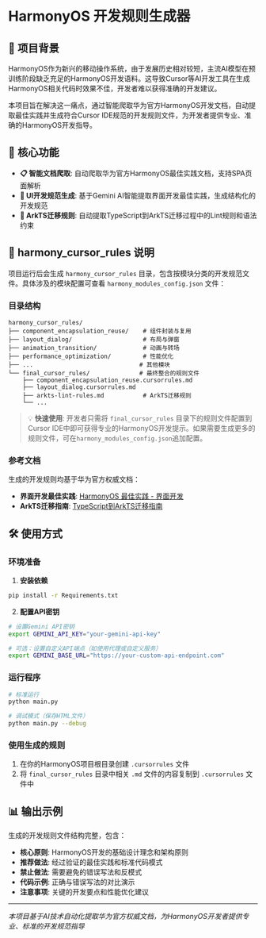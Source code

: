 # HarmonyOS 开发规则生成器

## 📖 项目背景

HarmonyOS作为新兴的移动操作系统，由于发展历史相对较短，主流AI模型在预训练阶段缺乏充足的HarmonyOS开发语料。这导致Cursor等AI开发工具在生成HarmonyOS相关代码时效果不佳，开发者难以获得准确的开发建议。

本项目旨在解决这一痛点，通过智能爬取华为官方HarmonyOS开发文档，自动提取最佳实践并生成符合Cursor IDE规范的开发规则文件，为开发者提供专业、准确的HarmonyOS开发指导。

## 🚀 核心功能

- **📋 智能文档爬取**: 自动爬取华为官方HarmonyOS最佳实践文档，支持SPA页面解析
- **📝 UI开发规范生成**: 基于Gemini AI智能提取界面开发最佳实践，生成结构化的开发规范
- **🔧 ArkTS迁移规则**: 自动提取TypeScript到ArkTS迁移过程中的Lint规则和语法约束

## 📁 harmony_cursor_rules 说明

项目运行后会生成 `harmony_cursor_rules` 目录，包含按模块分类的开发规范文件。具体涉及的模块配置可查看 `harmony_modules_config.json` 文件：

### 目录结构
```
harmony_cursor_rules/
├── component_encapsulation_reuse/    # 组件封装与复用
├── layout_dialog/                    # 布局与弹窗
├── animation_transition/             # 动画与转场
├── performance_optimization/         # 性能优化
├── ...                              # 其他模块
└── final_cursor_rules/              # 最终整合的规则文件
    ├── component_encapsulation_reuse.cursorrules.md
    ├── layout_dialog.cursorrules.md
    ├── arkts-lint-rules.md           # ArkTS迁移规则
    └── ...
```

> 💡 **快速使用**: 开发者只需将 `final_cursor_rules` 目录下的规则文件配置到Cursor IDE中即可获得专业的HarmonyOS开发提示。如果需要生成更多的规则文件，可在`harmony_modules_config.json`追加配置。

### 参考文档
生成的开发规则均基于华为官方权威文档：
- **界面开发最佳实践**: [HarmonyOS 最佳实践 - 界面开发](https://developer.huawei.com/consumer/cn/doc/best-practices/bpta-ui-dynamic-operations)
- **ArkTS迁移指南**: [TypeScript到ArkTS迁移指南](https://developer.huawei.com/consumer/en/doc/harmonyos-guides-V14/typescript-to-arkts-migration-guide-V14)

## 🛠️ 使用方式

### 环境准备
1. **安装依赖**
```bash
pip install -r Requirements.txt
```

2. **配置API密钥**
```bash
# 设置Gemini API密钥
export GEMINI_API_KEY="your-gemini-api-key"

# 可选：设置自定义API端点（如使用代理或自定义服务）
export GEMINI_BASE_URL="https://your-custom-api-endpoint.com"
```

### 运行程序
```bash
# 标准运行
python main.py

# 调试模式（保存HTML文件）
python main.py --debug
```

### 使用生成的规则
1. 在你的HarmonyOS项目根目录创建 `.cursorrules` 文件
2. 将 `final_cursor_rules` 目录中相关 `.md` 文件的内容复制到 `.cursorrules` 文件中

## 📊 输出示例

生成的开发规则文件结构完整，包含：
- **核心原则**: HarmonyOS开发的基础设计理念和架构原则
- **推荐做法**: 经过验证的最佳实践和标准代码模式
- **禁止做法**: 需要避免的错误写法和反模式
- **代码示例**: 正确与错误写法的对比演示
- **注意事项**: 关键的开发要点和性能优化建议

---

*本项目基于AI技术自动化提取华为官方权威文档，为HarmonyOS开发者提供专业、标准的开发规范指导*